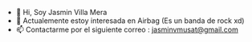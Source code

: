 - 👋 Hi, Soy Jasmin Villa Mera
- 👀 Actualemente estoy  interesada en Airbag (Es un banda de rock xd)
- 📫 Contactarme por el siguiente correo : jasminvmusat@gmail.com

<!---
JasmiinVM/JasmiinVM is a ✨ special ✨ repository because its `README.md` (this file) appears on your GitHub profile.
You can click the Preview link to take a look at your changes.
--->
